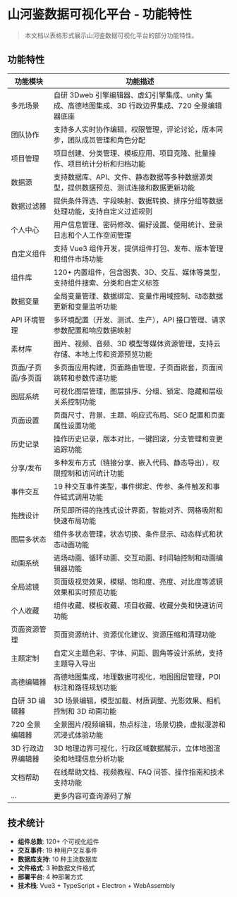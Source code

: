 # 山河鉴数据可视化平台 - 功能特性

> 本文档以表格形式展示山河鉴数据可视化平台的部分功能特性。

## 功能特性

| 功能模块           | 功能描述                                                                                           |
| ------------------ | -------------------------------------------------------------------------------------------------- |
| 多元场景           | 自研 3Dweb 引擎编辑器、虚幻引擎集成、unity 集成、高德地图集成、3D 行政边界集成、720 全景编辑器底座 |
| 团队协作           | 支持多人实时协作编辑，权限管理，评论讨论，版本同步，团队成员管理和角色分配                         |
| 项目管理           | 项目创建、分类管理、模板应用、项目克隆、批量操作、项目统计分析和归档功能                           |
| 数据源             | 支持数据库、API、文件、静态数据等多种数据源类型，提供数据预览、测试连接和数据更新功能              |
| 数据过滤器         | 提供条件筛选、字段映射、数据转换、排序分组等数据处理功能，支持自定义过滤规则                       |
| 个人中心           | 用户信息管理、密码修改、偏好设置、使用统计、登录日志和个人工作空间管理                             |
| 自定义组件         | 支持 Vue3 组件开发，提供组件打包、发布、版本管理和组件市场功能                                     |
| 组件库             | 120+ 内置组件，包含图表、3D、交互、媒体等类型，支持组件搜索、分类和自定义标签                      |
| 数据变量           | 全局变量管理、数据绑定、变量作用域控制、动态数据更新和变量监听功能                                 |
| API 环境管理       | 多环境配置（开发、测试、生产），API 接口管理、请求参数配置和响应数据映射                           |
| 素材库             | 图片、视频、音频、3D 模型等媒体资源管理，支持云存储、本地上传和资源预览功能                        |
| 页面/子页面/多页面 | 多页面应用构建，页面路由管理，子页面嵌套，页面间跳转和参数传递功能                                 |
| 图层系统           | 可视化图层管理，图层排序、分组、锁定、隐藏和层级关系控制功能                                       |
| 页面设置           | 页面尺寸、背景、主题、响应式布局、SEO 配置和页面属性设置功能                                       |
| 历史记录           | 操作历史记录，版本对比，一键回滚，分支管理和变更追踪功能                                           |
| 分享/发布          | 多种发布方式（链接分享、嵌入代码、静态导出），权限控制和访问统计功能                               |
| 事件交互           | 19 种交互事件类型，事件绑定、传参、条件触发和事件链式调用功能                                      |
| 拖拽设计           | 所见即所得的拖拽式设计界面，智能对齐、网格吸附和快速布局功能                                       |
| 图层多状态         | 组件多状态管理，状态切换、条件显示、动态样式和状态动画功能                                         |
| 动画系统           | 进场动画、循环动画、交互动画、时间轴控制和动画编辑器功能                                           |
| 全局滤镜           | 页面级视觉效果，模糊、饱和度、亮度、对比度等滤镜效果和实时预览功能                                 |
| 个人收藏           | 组件收藏、模板收藏、项目收藏、收藏分类和快速访问功能                                               |
| 页面资源管理       | 页面资源统计、资源优化建议、资源压缩和清理功能                                                     |
| 主题定制           | 自定义主题色彩、字体、间距、圆角等设计系统，支持主题导入导出                                       |
| 高德编辑器         | 高德地图集成，地理数据可视化，地图图层管理，POI 标注和路径规划功能                                 |
| 自研 3D 编辑器     | 3D 场景编辑，模型加载、材质调整、光影效果、相机控制和 3D 动画功能                                  |
| 720 全景编辑器     | 全景图片/视频编辑，热点标注，场景切换，虚拟漫游和沉浸式体验功能                                    |
| 3D 行政边界编辑器  | 3D 地理边界可视化，行政区域数据展示，立体地图渲染和地理信息分析功能                                |
| 文档帮助           | 在线帮助文档、视频教程、FAQ 问答、操作指南和技术支持功能                                           |
| ...                | 更多内容可查询源码了解                                                                             |

## 技术统计

- **组件总数**: 120+ 个可视化组件
- **交互事件**: 19 种用户交互事件
- **数据库支持**: 10 种主流数据库
- **文件格式**: 3 种数据文件格式
- **部署平台**: 4 种部署方式
- **技术栈**: Vue3 + TypeScript + Electron + WebAssembly
